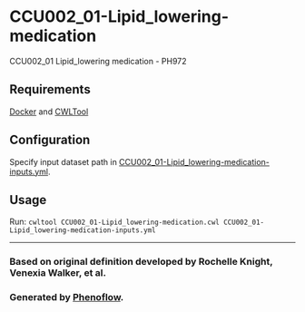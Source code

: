 # CCU002_01-Lipid_lowering-medication

CCU002_01 Lipid_lowering medication - PH972

## Requirements

[Docker](https://docs.docker.com/install/) and [CWLTool](https://github.com/common-workflow-language/cwltool#install)

## Configuration

Specify input dataset path in [CCU002_01-Lipid_lowering-medication-inputs.yml](CCU002_01-Lipid_lowering-medication-inputs.yml).

## Usage

Run: `cwltool CCU002_01-Lipid_lowering-medication.cwl CCU002_01-Lipid_lowering-medication-inputs.yml`

***

### Based on original definition developed by Rochelle Knight, Venexia Walker, et al.
### Generated by [Phenoflow](https://kclhi.org/phenoflow).
